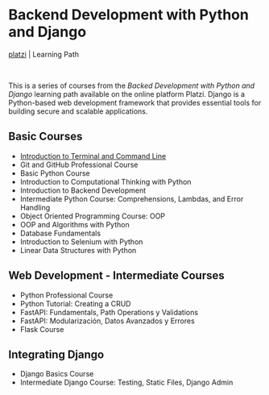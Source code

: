 # Backend Development with Python and Django

[platzi](https://platzi.com/backend-python/) | Learning Path

<br>

This is a series of courses from the *Backed Development with Python and Django* learning path available on the online platform Platzi. Django is a Python-based web development framework that provides essential tools for building secure and scalable applications. 

## Basic Courses

- [Introduction to Terminal and Command Line](./command_line/)
- Git and GitHub Professional Course
- Basic Python Course 
- Introduction to Computational Thinking with Python
- Introduction to Backend Development
- Intermediate Python Course: Comprehensions, Lambdas, and Error Handling
- Object Oriented Programming Course: OOP
- OOP and Algorithms with Python
- Database Fundamentals
- Introduction to Selenium with Python
- Linear Data Structures with Python

## Web Development - Intermediate Courses

- Python Professional Course
- Python Tutorial: Creating a CRUD
- FastAPI: Fundamentals, Path Operations y Validations
- FastAPI: Modularización, Datos Avanzados y Errores
- Flask Course
  
## Integrating Django 

- Django Basics Course 
- Intermediate Django Course: Testing, Static Files, Django Admin 
